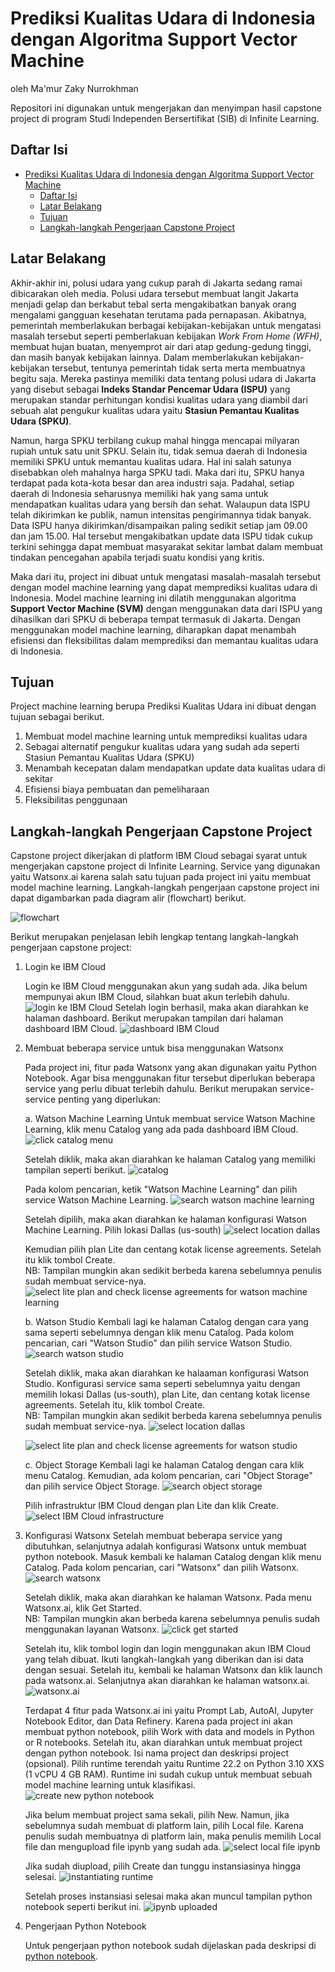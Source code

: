 # Prediksi Kualitas Udara di Indonesia dengan Algoritma Support Vector Machine

oleh Ma'mur Zaky Nurrokhman

Repositori ini digunakan untuk mengerjakan dan menyimpan hasil capstone project di program Studi Independen Bersertifikat (SIB) di Infinite Learning.

## Daftar Isi

- [Prediksi Kualitas Udara di Indonesia dengan Algoritma Support Vector Machine](#prediksi-kualitas-udara-di-indonesia-dengan-algoritma-support-vector-machine)
  - [Daftar Isi](#daftar-isi)
  - [Latar Belakang](#latar-belakang)
  - [Tujuan](#tujuan)
  - [Langkah-langkah Pengerjaan Capstone Project](#langkah-langkah-pengerjaan-capstone-project)

## Latar Belakang

Akhir-akhir ini, polusi udara yang cukup parah di Jakarta sedang ramai dibicarakan oleh media. Polusi udara tersebut membuat langit Jakarta menjadi gelap dan berkabut tebal serta mengakibatkan banyak orang mengalami gangguan kesehatan terutama pada pernapasan. Akibatnya, pemerintah memberlakukan berbagai kebijakan-kebijakan untuk mengatasi masalah tersebut seperti pemberlakuan kebijakan *Work From Home (WFH)*, membuat hujan buatan, menyemprot air dari atap gedung-gedung tinggi, dan masih banyak kebijakan lainnya. Dalam memberlakukan kebijakan-kebijakan tersebut, tentunya pemerintah tidak serta merta membuatnya begitu saja. Mereka pastinya memiliki data tentang polusi udara di Jakarta yang disebut sebagai **Indeks Standar Pencemar Udara (ISPU)** yang merupakan standar perhitungan kondisi kualitas udara yang diambil dari sebuah alat pengukur kualitas udara yaitu **Stasiun Pemantau Kualitas Udara (SPKU)**.

Namun, harga SPKU terbilang cukup mahal hingga mencapai milyaran rupiah untuk satu unit SPKU. Selain itu, tidak semua daerah di Indonesia memiliki SPKU untuk memantau kualitas udara. Hal ini salah satunya disebabkan oleh mahalnya harga SPKU tadi. Maka dari itu, SPKU hanya terdapat pada kota-kota besar dan area industri saja. Padahal, setiap daerah di Indonesia seharusnya memiliki hak yang sama untuk mendapatkan kualitas udara yang bersih dan sehat. Walaupun data ISPU telah dikirimkan ke publik, namun intensitas pengirimannya tidak banyak. Data ISPU hanya dikirimkan/disampaikan paling sedikit setiap jam 09.00 dan jam 15.00. Hal tersebut mengakibatkan update data ISPU tidak cukup terkini sehingga dapat membuat masyarakat sekitar lambat dalam membuat tindakan pencegahan apabila terjadi suatu kondisi yang kritis.

Maka dari itu, project ini dibuat untuk mengatasi masalah-masalah tersebut dengan model machine learning yang dapat memprediksi kualitas udara di Indonesia. Model machine learning ini dilatih menggunakan algoritma **Support Vector Machine (SVM)** dengan menggunakan data dari ISPU yang dihasilkan dari SPKU di beberapa tempat termasuk di Jakarta. Dengan menggunakan model machine learning, diharapkan dapat menambah efisiensi dan fleksibilitas dalam memprediksi dan memantau kualitas udara di Indonesia.

## Tujuan

Project machine learning berupa Prediksi Kualitas Udara ini dibuat dengan tujuan sebagai berikut.

1. Membuat model machine learning untuk memprediksi kualitas udara
2. Sebagai alternatif pengukur kualitas udara yang sudah ada seperti Stasiun Pemantau Kualitas Udara (SPKU)
3. Menambah kecepatan dalam mendapatkan update data kualitas udara di sekitar
4. Efisiensi biaya pembuatan dan pemeliharaan
5. Fleksibilitas penggunaan

## Langkah-langkah Pengerjaan Capstone Project

Capstone project dikerjakan di platform IBM Cloud sebagai syarat untuk mengerjakan capstone project di Infinite Learning. Service yang digunakan yaitu Watsonx.ai karena salah satu tujuan pada project ini yaitu membuat model machine learning. Langkah-langkah pengerjaan capstone project ini dapat digambarkan pada diagram alir (flowchart) berikut.

![flowchart](docs/images/Flowchart%20capstone%20project%20-%20IL.drawio.png)

Berikut merupakan penjelasan lebih lengkap tentang langkah-langkah pengerjaan capstone project:

1. Login ke IBM Cloud

   Login ke IBM Cloud menggunakan akun yang sudah ada. Jika belum mempunyai akun IBM Cloud, silahkan buat akun terlebih dahulu.
   ![login ke IBM Cloud](docs/images/screenshot/login%20IBM%20cloud.png)
   Setelah login berhasil, maka akan diarahkan ke halaman dashboard. Berikut merupakan tampilan dari halaman dashboard IBM Cloud.
   ![dashboard IBM Cloud](docs/images/screenshot/dashboard%20IBM%20cloud.png)

2. Membuat beberapa service untuk bisa menggunakan Watsonx

   Pada project ini, fitur pada Watsonx yang akan digunakan yaitu Python Notebook. Agar bisa menggunakan fitur tersebut diperlukan beberapa service yang perlu dibuat terlebih dahulu. Berikut merupakan service-service penting yang diperlukan:

   a. Watson Machine Learning
      Untuk membuat service Watson Machine Learning, klik menu Catalog yang ada pada dashboard IBM Cloud.
      ![click catalog menu](docs/images/screenshot/dashboard%20IBM%20cloud.png)

      Setelah diklik, maka akan diarahkan ke halaman Catalog yang memiliki tampilan seperti berikut.
      ![catalog](docs/images/screenshot/catalog.png)

      Pada kolom pencarian, ketik "Watson Machine Learning" dan pilih service Watson Machine Learning.
      ![search watson machine learning](docs/images/screenshot/search%20watson%20machine%20learning.png)

      Setelah dipilih, maka akan diarahkan ke halaman konfigurasi Watson Machine Learning. Pilih lokasi Dallas (us-south)
      ![select location dallas](docs/images/screenshot/select%20location%20dallas%20for%20watson%20machine%20learning.png)

      Kemudian pilih plan Lite dan centang kotak license agreements. Setelah itu klik tombol Create.
      \
      NB: Tampilan mungkin akan sedikit berbeda karena sebelumnya penulis sudah membuat service-nya.
      ![select lite plan and check license agreements for watson machine learning](docs/images/screenshot/select%20lite%20plan%20click%20license%20agreement%20create.png)

   b. Watson Studio
      Kembali lagi ke halaman Catalog dengan cara yang sama seperti sebelumnya dengan klik menu Catalog. Pada kolom pencarian, cari "Watson Studio" dan pilih service Watson Studio.
      ![search watson studio](docs/images/screenshot/search%20watson%20studio.png)

      Setelah diklik, maka akan diarahkan ke halaaman konfigurasi Watson Studio. Konfigurasi service sama seperti sebelumnya yaitu dengan memilih lokasi Dallas (us-south), plan Lite, dan centang kotak license agreements. Setelah itu, klik tombol Create.
      \
      NB: Tampilan mungkin akan sedikit berbeda karena sebelumnya penulis sudah membuat service-nya.
      ![select location dallas](docs/images/screenshot/select%20location%20dallas%20for%20watson%20studio.png)

      ![select lite plan and check license agreements for watson studio](docs/images/screenshot/select%20lite%20plan%20click%20license%20agreement%20create%20for%20watson%20studio.png)

   c. Object Storage
      Kembali lagi ke halaman Catalog dengan cara klik menu Catalog. Kemudian, ada kolom pencarian, cari "Object Storage" dan pilih service Object Storage.
      ![search object storage](docs/images/screenshot/search%20object%20storage.png)

      Pilih infrastruktur IBM Cloud dengan plan Lite dan klik Create.
      ![select IBM Cloud infrastructure](docs/images/screenshot/select%20ibm%20cloud%20free%20create.png)

3. Konfigurasi Watsonx
   Setelah membuat beberapa service yang dibutuhkan, selanjutnya adalah konfigurasi Watsonx untuk membuat python notebook. Masuk kembali ke halaman Catalog dengan klik menu Catalog. Pada kolom pencarian, cari "Watsonx" dan pilih Watsonx.
   ![search watsonx](docs/images/screenshot/search%20watsonx.png)

   Setelah diklik, maka akan diarahkan ke halaman Watsonx. Pada menu Watsonx.ai, klik Get Started.
   \
   NB: Tampilan mungkin akan berbeda karena sebelumnya penulis sudah menggunakan layanan Watsonx.
   ![click get started](docs/images/screenshot/click%20get%20started.png)

   Setelah itu, klik tombol login dan login menggunakan akun IBM Cloud yang telah dibuat. Ikuti langkah-langkah yang diberikan dan isi data dengan sesuai. Setelah itu, kembali ke halaman Watsonx dan klik launch pada watsonx.ai. Selanjutnya akan diarahkan ke halaman watsonx.ai.
   ![watsonx.ai](docs/images/screenshot/select%20python%20notebook.png)

   Terdapat 4 fitur pada Watsonx.ai ini yaitu Prompt Lab, AutoAI, Jupyter Notebook Editor, dan Data Refinery. Karena pada project ini akan membuat python notebook, pilih Work with data and models in Python or R notebooks. Setelah itu, akan diarahkan untuk membuat project dengan python notebook. Isi nama project dan deskripsi project (opsional). Pilih runtime terendah yaitu Runtime 22.2 on Python 3.10 XXS (1 vCPU 4 GB RAM). Runtime ini sudah cukup untuk membuat sebuah model machine learning untuk klasifikasi.
   ![create new python notebook](docs/images/screenshot/create%20new%20python%20notebook.png)

   Jika belum membuat project sama sekali, pilih New. Namun, jika sebelumnya sudah membuat di platform lain, pilih Local file. Karena penulis sudah membuatnya di platform lain, maka penulis memilih Local file dan mengupload file ipynb yang sudah ada.
   ![select local file ipynb](docs/images/screenshot/select%20local%20file%20ipynb.png)

   Jika sudah diupload, pilih Create dan tunggu instansiasinya hingga selesai.
   ![instantiating runtime](docs/images/screenshot/instantiating.png)

   Setelah proses instansiasi selesai maka akan muncul tampilan python notebook seperti berikut ini.
   ![ipynb uploaded](docs/images/screenshot/ipynb%20uploaded.png)

4. Pengerjaan Python Notebook

   Untuk pengerjaan python notebook sudah dijelaskan pada deskripsi di [python notebook](/prediksi_kualitas_udara.ipynb).
